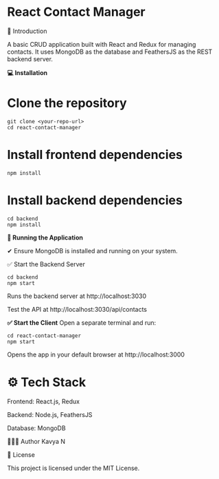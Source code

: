 # React Contact Manager

📌 Introduction

A basic CRUD application built with React and Redux for managing contacts. It uses MongoDB as the database and FeathersJS as the REST backend server.

**💻 Installation**

# Clone the repository

    git clone <your-repo-url>
    cd react-contact-manager

# Install frontend dependencies

    npm install

# Install backend dependencies
    
    cd backend
    npm install
    
**🚀 Running the Application**

✔ Ensure MongoDB is installed and running on your system.

✅ Start the Backend Server

    cd backend
    npm start
Runs the backend server at http://localhost:3030

Test the API at http://localhost:3030/api/contacts

**✅ Start the Client**
Open a separate terminal and run:

    cd react-contact-manager
    npm start
Opens the app in your default browser at http://localhost:3000

# ⚙️ Tech Stack

Frontend: React.js, Redux

Backend: Node.js, FeathersJS

Database: MongoDB

👩🏻‍💻 Author
Kavya N

🔖 License

This project is licensed under the MIT License.
